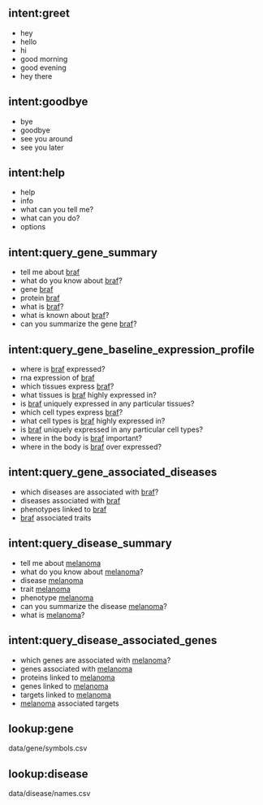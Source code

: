 ## intent:greet

- hey
- hello
- hi
- good morning
- good evening
- hey there

## intent:goodbye

- bye
- goodbye
- see you around
- see you later

## intent:help

- help
- info
- what can you tell me?
- what can you do?
- options

## intent:query_gene_summary

- tell me about [braf](gene)
- what do you know about [braf](gene)?
- gene [braf](gene)
- protein [braf](gene)
- what is [braf](gene)?
- what is known about [braf](gene)?
- can you summarize the gene [braf](gene)?

## intent:query_gene_baseline_expression_profile

- where is [braf](gene) expressed?
- rna expression of [braf](gene)
- which tissues express [braf](gene)?
- what tissues is [braf](gene) highly expressed in?
- is [braf](gene) uniquely expressed in any particular tissues?
- which cell types express [braf](gene)?
- what cell types is [braf](gene) highly expressed in?
- is [braf](gene) uniquely expressed in any particular cell types?
- where in the body is [braf](gene) important?
- where in the body is [braf](gene) over expressed?

## intent:query_gene_associated_diseases

- which diseases are associated with [braf](gene)?
- diseases associated with [braf](gene)
- phenotypes linked to [braf](gene)
- [braf](gene) associated traits

## intent:query_disease_summary

- tell me about [melanoma](disease)
- what do you know about [melanoma](disease)?
- disease [melanoma](disease)
- trait [melanoma](disease)
- phenotype [melanoma](disease)
- can you summarize the disease [melanoma](disease)?
- what is [melanoma](disease)?

## intent:query_disease_associated_genes

- which genes are associated with [melanoma](disease)?
- genes associated with [melanoma](disease)
- proteins linked to [melanoma](disease)
- genes linked to [melanoma](disease)
- targets linked to [melanoma](disease)
- [melanoma](disease) associated targets

## lookup:gene

data/gene/symbols.csv

## lookup:disease

data/disease/names.csv
